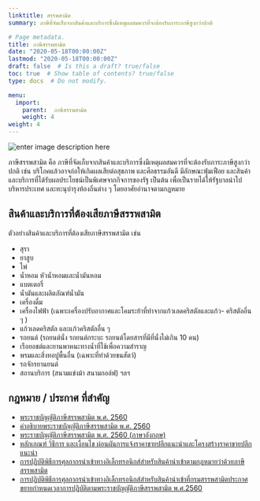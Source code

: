 ```yaml
---
linktitle: สรรพสามิต
summary: ภาษีที่จัดเก็บจากสินค้าและบริการซึ่งมีเหตุผลสมควรที่จะต้องรับภาระภาษีสูงกว่าปกติ

# Page metadata.
title: ภาษีสรรพสามิต
date: "2020-05-18T00:00:00Z"
lastmod: "2020-05-18T00:00:00Z"
draft: false  # Is this a draft? true/false
toc: true  # Show table of contents? true/false
type: docs  # Do not modify.

menu:
  import:
    parent:  ภาษีสรรพสามิต
    weight: 4
weight: 4
---
```


![enter image description here](https://blobscdn.gitbook.com/v0/b/gitbook-28427.appspot.com/o/assets%2F-LlVhH2uMzkQQNM73WMS%2F-LsZj7zJJapJJjs5Zg2J%2F-LsZjQ1QhWpRqEz35NyG%2Fexcise_logo.jpg?alt=media&token=c2a0d657-ef4c-45e7-8b22-3b2d4eee8cfd)


ภาษีสรรพสามิต คือ ภาษีที่จัดเก็บจากสินค้าและบริการซึ่งมีเหตุผลสมควรที่จะต้องรับภาระภาษีสูงกว่าปกติ เช่น บริโภคแล้วอาจก่อให้เกิดผลเสียต่อสุขภาพ และศีลธรรมอันดี มีลักษณะฟุ่มเฟือย และสินค้าและบริการที่ได้รับผลประโยชน์เป็นพิเศษจากกิจการของรัฐ เป็นต้น เพื่อเป็นรายได้ให้รัฐบาลนำไปบริหารประเทศ และทะนุบำรุงท้องถิ่นต่าง ๆ โดยอาศัยอำนาจตามกฎหมาย 

## สินค้าและบริการที่ต้องเสียภาษีสรรพสามิต 

ตัวอย่างสินค้าและบริการที่ต้องเสียภาษีสรรพสามิต เช่น

- สุรา
- ยาสูบ
- ไพ่
- น้ำหอม หัวน้ำหอมและน้ำมันหอม
- แบตเตอรี่
- น้ำมันและผลิตภัณฑ์น้ำมัน
- เครื่องดื่ม
- เครื่องไฟฟ้า (เฉพาะเครื่องปรับอากาศและโคมระย้าที่ทำจากแก้วเลดคริสตัลและแก้ว- คริสตัลอี่น ๆ )
- แก้วเลดคริสตัล และแก้วคริสตัลอื่น ๆ
- รถยนต์ (รถยนต์นั่ง รถยนต์กระบะ รถยนต์โดยสารที่มีที่นั่งไม่เกิน 10 คน)
- เรือยอชต์และยานพาหนะทางน้ำที่ใช้เพื่อความสำราญ
- พรมและสิ่งทอปูพื้นอื่น (เฉพาะที่ทำด้วยขนสัตว์)
- รถจักรยานยนต์
- สถานบริการ (สนามแข่งม้า สนามกอล์ฟ) ฯลฯ

## กฎหมาย / ประกาศ ที่สำคัญ

-   [พระราชบัญญัติภาษีสรรพสามิต พ.ศ. 2560](https://www.excise.go.th/cs/groups/public/documents/document/dwnt/mjcz/~edisp/uatucm273088.pdf)    
-   [คำอธิบายพระราชบัญญัติภาษีสรรพสามิต พ.ศ. 2560](https://www.excise.go.th/cs/groups/public/documents/document/dwnt/mjk4/~edisp/uatucm298930.pdf)    
-   [พระราชบัญญัติภาษีสรรพสามิต พ.ศ. 2560 (ภาษาอังกฤษ)](https://www.excise.go.th/cs/groups/public/documents/document/dwnt/mjk4/~edisp/uatucm298729.pdf)
-   [หลักเกณฑ์ วิธีการ และเงื่อนไข ผ่อนผันการแจ้งราคาขายปลีกแนะนําและโครงสร้างราคาขายปลีกแนะนํา](https://github.com/ecs-support/knowledge-center/raw/master/data/exampt-price-retail.pdf)
- [การปฏิบัติพิธีการศุลกากรนำเข้าทางอิเล็กทรอนิกส์สำหรับสินค้านำเข้าตามกฎหมายว่าด้วยภาษีสรรพสามิต](http://th.customs.go.th/cont_strc_download_with_docno_date.php?lang=th&top_menu=menu_homepage&current_id=14223132414b505f46464b46464b46)
- [การปฏิบัติพิธีการศุลกากรนำเข้าทางอิเล็กทรอนิกส์สำหรับสินค้านำเข้าที่กรมสรรพสามิตประกาศขยายกำหนดเวลาการปฏิบัติตามพระราชบัญญัติภาษีสรรพสามิต พ.ศ.2560](http://th.customs.go.th/cont_strc_download_with_docno_date.php?lang=th&top_menu=menu_homepage&current_id=14223132414b505f49464b46464b49)


